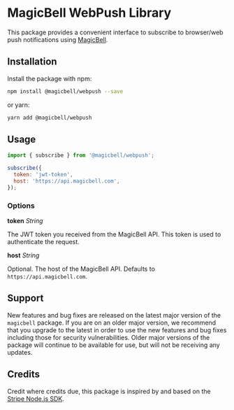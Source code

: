 # MagicBell WebPush Library

This package provides a convenient interface to subscribe to browser/web push notifications using [MagicBell](https://magicbell.com).

## Installation

Install the package with npm:

```sh
npm install @magicbell/webpush --save
```

or yarn:

```sh
yarn add @magicbell/webpush
```

## Usage

```js
import { subscribe } from '@magicbell/webpush';

subscribe({
  token: 'jwt-token',
  host: 'https://api.magicbell.com',
});
```

### Options

**token** _String_

The JWT token you received from the MagicBell API. This token is used to authenticate the request.

**host** _String_

Optional. The host of the MagicBell API. Defaults to `https://api.magicbell.com`.

## Support

New features and bug fixes are released on the latest major version of the `magicbell` package. If you are on an older major version, we recommend that you upgrade to the latest in order to use the new features and bug fixes including those for security vulnerabilities. Older major versions of the package will continue to be available for use, but will not be receiving any updates.

## Credits

Credit where credits due, this package is inspired by and based on the [Stripe Node.js SDK](https://github.com/stripe/stripe-node).

[dashboard]: https://app.magicbell.com
[idempotent-requests]: https://www.magicbell.com/docs/rest-api/idempotent-requests
[hmac-authentication]: https://www.magicbell.com/docs/hmac-authentication
[api-reference]: https://www.magicbell.com/docs/rest-api/reference
